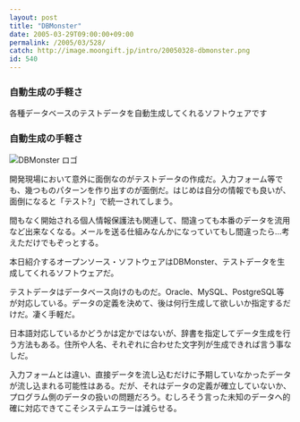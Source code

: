 ```yaml
---
layout: post
title: "DBMonster"
date: 2005-03-29T09:00:00+09:00
permalink: /2005/03/528/
catch: http://image.moongift.jp/intro/20050328-dbmonster.png
id: 540
---
```

### 自動生成の手軽さ
  
各種データベースのテストデータを自動生成してくれるソフトウェアです  
<!--more-->  

### 自動生成の手軽さ
  

![DBMonster ロゴ](http://image.moongift.jp/intro/20050328-dbmonster.png "DBMonster ロゴ")

  

開発現場において意外に面倒なのがテストデータの作成だ。入力フォーム等でも、幾つものパターンを作り出すのが面倒だ。はじめは自分の情報でも良いが、面倒になると「テスト?」で統一されてしまう。

  

間もなく開始される個人情報保護法も関連して、間違っても本番のデータを流用など出来なくなる。メールを送る仕組みなんかになっていてもし間違ったら…考えただけでもぞっとする。

  

本日紹介するオープンソース・ソフトウェアはDBMonster、テストデータを生成してくれるソフトウェアだ。

  

テストデータはデータベース向けのものだ。Oracle、MySQL、PostgreSQL等が対応している。データの定義を決めて、後は何行生成して欲しいか指定するだけだ。凄く手軽だ。

  

日本語対応しているかどうかは定かではないが、辞書を指定してデータ生成を行う方法もある。住所や人名、それぞれに合わせた文字列が生成できれば言う事なしだ。

  

入力フォームとは違い、直接データを流し込むだけに予期していなかったデータが流し込まれる可能性はある。だが、それはデータの定義が確立していないか、プログラム側のデータの扱いの問題だろう。むしろそう言った未知のデータへ的確に対応できてこそシステムエラーは減らせる。

  

